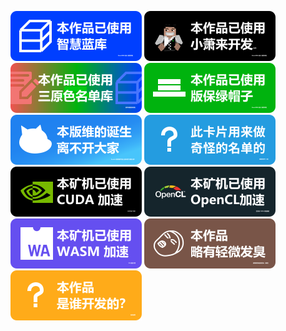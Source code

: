 ![](./Blue-Database.svg)
![](./Made-By-SteveXMH.svg)
![](./RGBList-Card.svg)
![](./SCPO-Green-Hat-List.svg)
![](./SCPO-Is-Created-By-Everyone.svg)
![](./Template.svg)
![](./This-Mine-Machine-Use-CUDA.svg)
![](./This-Mine-Machine-Use-OpenCL.svg)
![](./This-Mine-Machine-Use-WASM.svg)
![](./This-Project-Has-Inm-Meme.svg)
![](./Who-Made-This.svg)